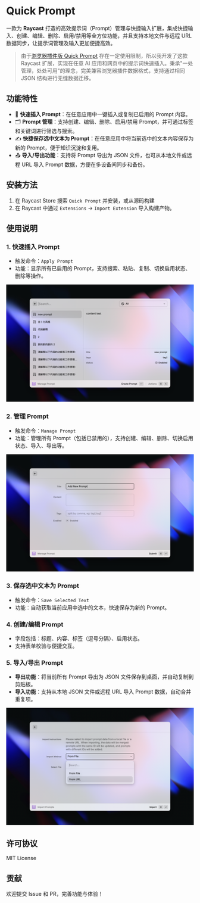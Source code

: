 # Quick Prompt

一款为 **Raycast** 打造的高效提示词（Prompt）管理与快捷输入扩展，集成快捷输入、创建、编辑、删除、启用/禁用等全方位功能，并且支持本地文件与远程 URL 数据同步，让提示词管理及输入更加便捷高效。

> 由于[浏览器插件版 Quick Prompt](https://github.com/wenyuanw/quick-prompt) 存在一定使用限制，所以我开发了这款 Raycast 扩展，实现在任意 AI 应用和网页中的提示词快速插入。秉承"一处管理，处处可用"的理念，完美兼容浏览器插件数据格式，支持通过相同 JSON 结构进行无缝数据迁移。

## 功能特性

- 🚀 **快速插入 Prompt**：在任意应用中一键插入或复制已启用的 Prompt 内容。
- 🗂️ **Prompt 管理**：支持创建、编辑、删除、启用/禁用 Prompt，并可通过标签和关键词进行筛选与搜索。
- ✍️ **快捷保存选中文本为 Prompt**：在任意应用中将当前选中的文本内容保存为新的 Prompt，便于知识沉淀和复用。
- 📤 **导入/导出功能**：支持将 Prompt 导出为 JSON 文件，也可从本地文件或远程 URL 导入 Prompt 数据，方便在多设备间同步和备份。

## 安装方法

1. 在 Raycast Store 搜索 `Quick Prompt` 并安装，或从源码构建
2. 在 Raycast 中通过 `Extensions` -> `Import Extension` 导入构建产物。

## 使用说明

### 1. 快速插入 Prompt

- 触发命令：`Apply Prompt`
- 功能：显示所有已启用的 Prompt，支持搜索、粘贴、复制、切换启用状态、删除等操作。

![Quick Prompt](./metadata/quick-prompt-1.png)

### 2. 管理 Prompt

- 触发命令：`Manage Prompt`
- 功能：管理所有 Prompt（包括已禁用的），支持创建、编辑、删除、切换启用状态、导入、导出等。

![Quick Prompt](./metadata/quick-prompt-2.png)

### 3. 保存选中文本为 Prompt

- 触发命令：`Save Selected Text`
- 功能：自动获取当前应用中选中的文本，快速保存为新的 Prompt。

### 4. 创建/编辑 Prompt

- 字段包括：标题、内容、标签（逗号分隔）、启用状态。
- 支持表单校验与便捷交互。

### 5. 导入/导出 Prompt

- **导出功能**：将当前所有 Prompt 导出为 JSON 文件保存到桌面，并自动复制到剪贴板。
- **导入功能**：支持从本地 JSON 文件或远程 URL 导入 Prompt 数据，自动合并重复项。

![Quick Prompt](./metadata/quick-prompt-3.png)

## 许可协议

MIT License

## 贡献

欢迎提交 Issue 和 PR，完善功能与体验！
